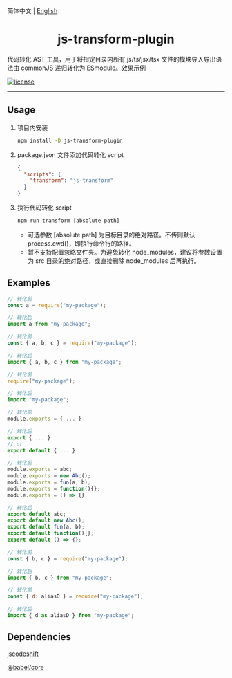 简体中文 | [English](./README.md)

<div align="center">
  <h1>js-transform-plugin</h1>
</div>

代码转化 AST 工具，用于将指定目录内所有 js/ts/jsx/tsx 文件的模块导入导出语法由 commonJS 递归转化为 ESmodule。[效果示例](https://github.com/TrumanGao/js-transform-plugin/blob/main/README.zh.md#examples)

[![license](https://img.shields.io/github/license/trumangao/js-transform-plugin?style=flat-square)](https://en.wikipedia.org/wiki/MIT_License)

---

## Usage

1. 项目内安装

   ```bash
   npm install -D js-transform-plugin
   ```

2. package.json 文件添加代码转化 script

   ```json
   {
     "scripts": {
       "transform": "js-transform"
     }
   }
   ```

3. 执行代码转化 script
   ```bash
   npm run transform [absolute path]
   ```
   - 可选参数 [absolute path] 为目标目录的绝对路径。不传则默认 process.cwd()，即执行命令行的路径。
   - 暂不支持配置忽略文件夹。为避免转化 node_modules，建议将参数设置为 src 目录的绝对路径，或直接删除 node_modules 后再执行。

## Examples

```js
// 转化前
const a = require("my-package");

// 转化后
import a from "my-package";
```

```js
// 转化前
const { a, b, c } = require("my-package");

// 转化后
import { a, b, c } from "my-package";
```

```js
// 转化前
require("my-package");

// 转化后
import "my-package";
```

```js
// 转化前
module.exports = { ... }

// 转化后
export { ... }
// or
export default { ... }
```

```js
// 转化前
module.exports = abc;
module.exports = new Abc();
module.exports = fun(a, b);
module.exports = function(){};
module.exports = () => {};

// 转化后
export default abc;
export default new Abc();
export default fun(a, b);
export default function(){};
export default () => {};
```

```js
// 转化前
const { b, c } = require("my-package");

// 转化后
import { b, c } from "my-package";
```

```js
// 转化前
const { d: aliasD } = require("my-package");

// 转化后
import { d as aliasD } from "my-package";
```

## Dependencies

[jscodeshift](https://github.com/facebook/jscodeshift)

[@babel/core](https://babeljs.io/docs/en/babel-core)
